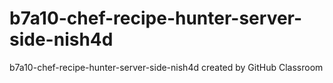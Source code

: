 # b7a10-chef-recipe-hunter-server-side-nish4d
b7a10-chef-recipe-hunter-server-side-nish4d created by GitHub Classroom

